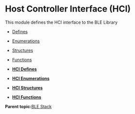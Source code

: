 # Host Controller Interface \(HCI\)

This module defines the HCI interface to the BLE Library

-   [Defines](GUID-F6D48068-EBA0-425F-8502-413E95E3ABC0.md)
-   [Enumerations](GUID-0131F3BC-75FC-480E-8EE4-A1C59FDA2977.md)
-   [Structures](GUID-6925ABFD-2A3F-49F2-ACA3-81D4320D85AC.md)
-   [Functions](GUID-972299B3-E4E3-4F0E-A9AD-1795864542CF.md)

-   **[HCI Defines](GUID-F6D48068-EBA0-425F-8502-413E95E3ABC0.md)**  

-   **[HCI Enumerations](GUID-0131F3BC-75FC-480E-8EE4-A1C59FDA2977.md)**  

-   **[HCI Structures](GUID-6925ABFD-2A3F-49F2-ACA3-81D4320D85AC.md)**  

-   **[HCI Functions](GUID-972299B3-E4E3-4F0E-A9AD-1795864542CF.md)**  


**Parent topic:**[BLE Stack](GUID-BCDDE166-F3AD-498B-9900-257827609467.md)

